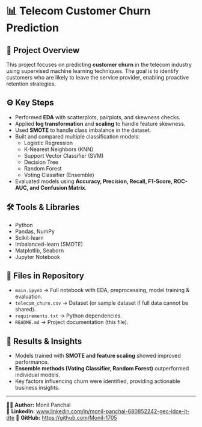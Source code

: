 # 📊 Telecom Customer Churn Prediction

## 📌 Project Overview
This project focuses on predicting **customer churn** in the telecom industry using supervised machine learning techniques. The goal is to identify customers who are likely to leave the service provider, enabling proactive retention strategies.

## ⚙️ Key Steps
- Performed **EDA** with scatterplots, pairplots, and skewness checks.  
- Applied **log transformation** and **scaling** to handle feature skewness.  
- Used **SMOTE** to handle class imbalance in the dataset.  
- Built and compared multiple classification models:  
  - Logistic Regression  
  - K-Nearest Neighbors (KNN)  
  - Support Vector Classifier (SVM)  
  - Decision Tree  
  - Random Forest  
  - Voting Classifier (Ensemble)  
- Evaluated models using **Accuracy, Precision, Recall, F1-Score, ROC-AUC, and Confusion Matrix**.  

## 🛠️ Tools & Libraries
- Python  
- Pandas, NumPy  
- Scikit-learn  
- Imbalanced-learn (SMOTE)  
- Matplotlib, Seaborn  
- Jupyter Notebook  

## 📂 Files in Repository
- `main.ipynb` → Full notebook with EDA, preprocessing, model training & evaluation.  
- `telecom_churn.csv` → Dataset (or sample dataset if full data cannot be shared).  
- `requirements.txt` → Python dependencies.  
- `README.md` → Project documentation (this file).  

## 🚀 Results & Insights
- Models trained with **SMOTE and feature scaling** showed improved performance.  
- **Ensemble methods (Voting Classifier, Random Forest)** outperformed individual models.  
- Key factors influencing churn were identified, providing actionable business insights.  

---

👨‍💻 **Author:** Monil Panchal  
📎 **LinkedIn:** www.linkedin.com/in/monil-panchal-680852242-gec-ldce-it-dte
📎 **GitHub:** https://github.com/Monil-1705
